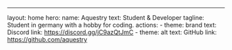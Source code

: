 ---
layout: home
hero:
  name: Aquestry
  text: Student & Developer
  tagline: Student in germany with a hobby for coding.
  actions:
    - theme: brand
      text: Discord
      link: https://discord.gg/jC9azQtJmC
    - theme: alt
      text: GitHub
      link: https://github.com/aquestry